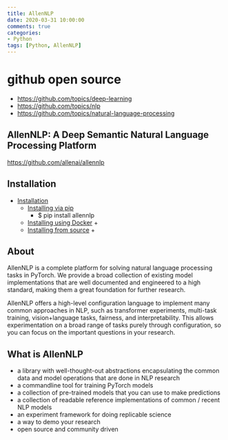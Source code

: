 ```yaml
---
title: AllenNLP
date: 2020-03-31 10:00:00
comments: true
categories:
- Python
tags: [Python, AllenNLP]
---
```



github open source
==================

- https://github.com/topics/deep-learning
- https://github.com/topics/nlp
- https://github.com/topics/natural-language-processing

## AllenNLP: A Deep Semantic Natural Language Processing Platform

https://github.com/allenai/allennlp

## Installation

- [Installation](#installation)
    - [Installing via pip](#installing-via-pip)
    	+ $ pip install allennlp
    - [Installing using Docker](#installing-using-docker)
    	+ 
    - [Installing from source](#installing-from-source)
    	+ 

## About

AllenNLP is a complete platform for solving natural language processing tasks in PyTorch. We provide a broad collection of existing model implementations that are well documented and engineered to a high standard, making them a great foundation for further research.

AllenNLP offers a high-level configuration language to implement many common approaches in NLP, such as transformer experiments, multi-task training, vision+language tasks, fairness, and interpretability. This allows experimentation on a broad range of tasks purely through configuration, so you can focus on the important questions in your research.

## What is AllenNLP

- a library with well-thought-out abstractions encapsulating the common data and model operations that are done in NLP research
- a commandline tool for training PyTorch models
- a collection of pre-trained models that you can use to make predictions
- a collection of readable reference implementations of common / recent NLP models
- an experiment framework for doing replicable science
- a way to demo your research
- open source and community driven